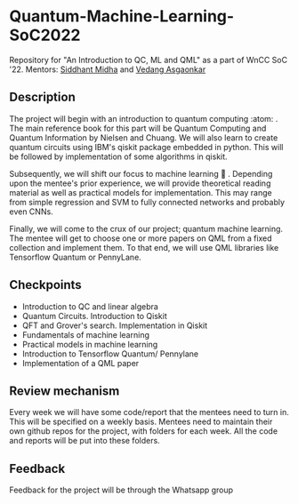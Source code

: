 # Quantum-Machine-Learning-SoC2022
Repository for "An Introduction to QC, ML and QML" as a part of WnCC SoC '22. Mentors: [Siddhant Midha](https://github.com/siddhant-midha) and [Vedang Asgaonkar](github.com/VedangAsgaonkar)

## Description
The project will begin with an introduction to quantum computing :atom: . The main reference book for this part will be Quantum Computing and Quantum Information by Nielsen and Chuang. We will also learn to create quantum circuits using IBM's qiskit package embedded in python. This will be followed by implementation
of some algorithms in qiskit.

Subsequently, we will shift our focus to machine learning 🧠 . Depending upon the mentee's prior experience, we will provide theoretical reading material as well as practical models for implementation. This may range from simple regression and SVM to fully connected networks and probably even CNNs.

Finally, we will come to the crux of our project; quantum machine learning. The mentee will get to choose one or more papers on QML from a fixed collection and implement them. To that end, we will use QML libraries like Tensorflow Quantum or PennyLane.

## Checkpoints
* Introduction to QC and linear algebra
* Quantum Circuits. Introduction to Qiskit
* QFT and Grover's search. Implementation in Qiskit
* Fundamentals of machine learning
* Practical models in machine learning
* Introduction to Tensorflow Quantum/ Pennylane
* Implementation of a QML paper

## Review mechanism
Every week we will have some code/report that the mentees need to turn in. This will be specified on a weekly basis. Mentees need to maintain their own github repos for the project, with folders for each week. All the code and reports will be put into these folders.

## Feedback
Feedback for the project will be through the Whatsapp group
